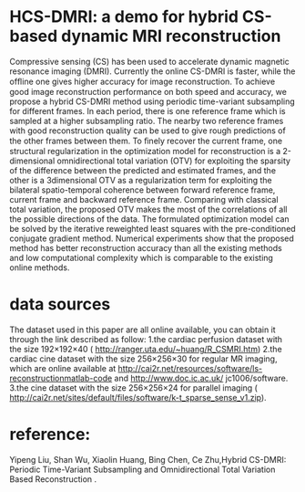 # HCS-DMRI: a demo for hybrid CS-based dynamic MRI reconstruction
Compressive sensing (CS) has been used to accelerate dynamic magnetic resonance imaging (DMRI). Currently the online CS-DMRI is faster, while the ofﬂine one gives higher accuracy for image reconstruction. To achieve good image reconstruction performance on both speed and accuracy, we propose a hybrid CS-DMRI method using periodic time-variant subsampling for different frames. In each period, there is one reference frame which is sampled at a higher subsampling ratio. The nearby two reference frames with good reconstruction quality can be used to give rough predictions of the other frames between them. To ﬁnely recover the current frame, one structural regularization in the optimization model for reconstruction is a 2-dimensional omnidirectional total variation (OTV) for exploiting the sparsity of the difference between the predicted and estimated frames, and the other is a 3dimensional OTV as a regularization term for exploiting the bilateral spatio-temporal coherence between forward reference frame, current frame and backward reference frame. Comparing with classical total variation, the proposed OTV makes the most of the correlations of all the possible directions of the data. The formulated optimization model can be solved by the iterative reweighted least squares with the pre-conditioned conjugate gradient method. Numerical experiments show that the proposed method has better reconstruction accuracy than all the existing methods and low computational complexity which is comparable to the existing online methods.

# data sources
The dataset used in this paper are all online available, you can obtain it through the link described as follow:
1.the cardiac perfusion dataset with the size 192×192×40 ( http://ranger.uta.edu/~huang/R_CSMRI.htm) 
2.the cardiac cine dataset with the size 256×256×30  for regular MR imaging, which are online available at http://cai2r.net/resources/software/ls-reconstructionmatlab-code and http://www.doc.ic.ac.uk/ jc1006/software. 
3.the cine dataset with the size 256×256×24 for parallel imaging ( http://cai2r.net/sites/default/files/software/k-t_sparse_sense_v1.zip).


# reference:
Yipeng Liu, Shan Wu, Xiaolin Huang, Bing Chen, Ce Zhu,Hybrid CS-DMRI: Periodic Time-Variant Subsampling and Omnidirectional Total Variation Based Reconstruction .
